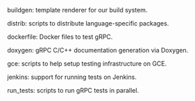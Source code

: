 buildgen: template renderer for our build system.

distrib: scripts to distribute language-specific packages.

dockerfile: Docker files to test gRPC.

doxygen: gRPC C/C++ documentation generation via Doxygen.

gce: scripts to help setup testing infrastructure on GCE.

jenkins: support for running tests on Jenkins.

run_tests: scripts to run gRPC tests in parallel.

